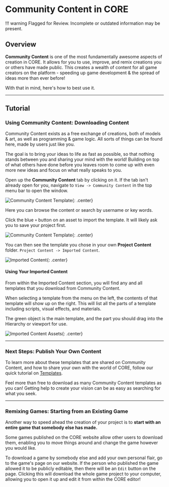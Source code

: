 # Community Content in CORE

!!! warning
    Flagged for Review.
    Incomplete or outdated information may be present.

## Overview

**Community Content** is one of the most fundamentally awesome aspects of
creation in CORE. It allows for you to use, improve, and remix creations you or
others have made public. This creates a wealth of content for all game
creators on the platform - speeding up game development & the spread of ideas more than ever before!

With that in mind, here's how to best use it.

----

## Tutorial

### Using Community Content: Downloading Content

Community Content exists as a free exchange of creations, both of models & art, as well as programming & game logic. All sorts of things can be found here, made by users just like you.

The goal is to bring your ideas to life as fast as possible, so that nothing stands between you and sharing your mind with the world! Building on top of what others have done before you leaves room to come up with even more new ideas and focus on what really speaks to you.

Open up the **Community Content** tab by clicking on it. If the tab isn't already open for you, navigate to `View -> Community Content` in the top menu bar to open the window.

![Community Content Template](../img/getting_started/communitycontent.png "image_tooltip"){: .center}

Here you can browse the content or search by username or key words.

Click the blue `+` button on an asset to import the template. It will likely ask you to save your project first.

![Community Content Template](../img/EditorManual/Art/CCtemplate.png "image_tooltip"){: .center}

You can then see the template you chose in your own **Project Content** folder.
`Project Content -> Imported Content`.

![Imported Content](../img/getting_started/ProjectContent_importedcontent.png "image_tooltip"){: .center}

#### Using Your Imported Content

From within the Imported Content section, you will find any and all templates that you download from Community Content.

When selecting a template from the menu on the left, the contents of that template will show up on the right. This will list all the parts of a template including scripts, visual effects, and materials.

The green object is the main template, and the part you should drag into the Hierarchy or viewport for use.

![Imported Content Assets](../img/getting_started/ProjectContent_importedcontentasset.png "image_tooltip"){: .center}

----

### Next Steps: Publish Your Own Content

To learn more about these templates that are shared on Community Content, and how to share your own with the world of CORE, follow our quick tutorial on [Templates](../tutorials/gameplay/collaboration_reference.md).

Feel more than free to download as many Community Content templates as you can! Getting help to create your vision can be as easy as searching for what you seek.

----

### Remixing Games: Starting from an Existing Game

Another way to speed ahead the creation of your project is to **start with an entire game that somebody else has made.**

Some games published on the CORE website allow other users to download them, enabling you to move things around and change the game however you would like.

To download a game by somebody else and add your own personal flair, go to the game's page on our website. If the person who published the game allowed it to be publicly editable, then there will be an `Edit` button on the page. Clicking this will download the whole game project to your computer, allowing you to open it up and edit it from within the CORE editor!
